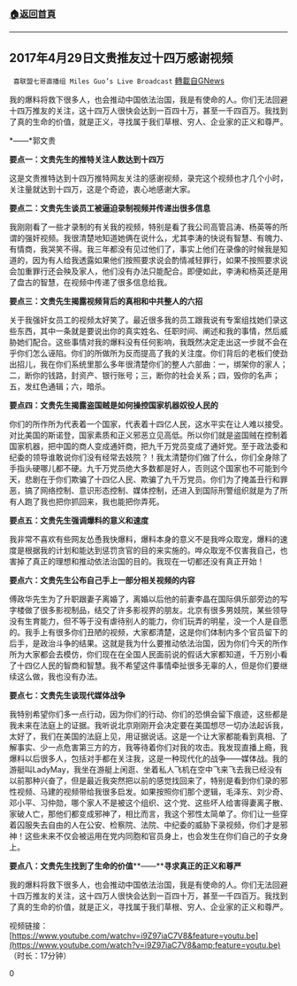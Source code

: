 ###  [:house:返回首頁](https://github.com/ourhimalayas/txt)
---

## 2017年4月29日文贵推友过十四万感谢视频
` 喜联盟七哥直播组 Miles Guo’s Live Broadcast` [轉載自GNews](https://gnews.org/zh-hans/1110593/)

我的爆料将救下很多人，也会推动中国依法治国，我是有使命的人。你们无法回避十四万推友的关注，这十四万人很快会达到一百四十万，甚至一千四百万。我找到了真的生命的价值，就是正义，寻找属于我们草根、穷人、企业家的正义和尊严。

*——*郭文贵

**要点一：文贵先生的推特关注人数达到十四万**

这是文贵推特达到十四万推特网友关注的感谢视频，录完这个视频也才几个小时，关注量就达到十四万，这是个奇迹，衷心地感谢大家。

**要点二：文贵先生谈员工被逼迫录制视频并传递出很多信息**

我刚刚看了一些才录制的有关我的视频，特别是看了我公司高管吕涛、杨英等的所谓的强奸视频。我很清楚地知道她俩在说什么，尤其李涛的快说有智慧、有魄力、有情商，我哭笑不得。我三年都没有见过他们了，事实上他们在录像的时候我是知道的，因为有人给我透露如果他们按照要求说会酌情减轻罪行，如果不按照要求说会加重罪行还会殃及家人，他们没有办法只能配合。即便如此，李涛和杨英还是用了盘古的智慧，在视频中传递了很多信息给我。

**要点三：文贵先生揭露视频背后的真相和中共整人的六招**

关于我强奸女员工的视频太好笑了。最近很多我的员工跟我说有专案组找她们录这些东西，其中一条就是要说出你的真实姓名、任职时间、阐述和我的事情，然后威胁她们配合。这些事情对我的爆料没有任何影响，我既然决定走出这一步就不会在乎你们怎么诬陷。你们的所做所为反而提高了我的关注度。你们背后的老板们使劲出招儿，我在你们系统里那么多年很清楚你们的整人六部曲：一，绑架你的家人；二，断你的钱路，封资产、银行账号；三，断你的社会关系；四，毁你的名声；五，发红色通辑；六，暗杀。

**要点四：文贵先生揭露盗国贼是如何操控国家机器奴役人民的**

你们的所作所为代表着一个国家，代表着十四亿人民，这水平实在让人难以接受。对比美国的斯诺登，国家素质和正义邪恶立见高低。所以你们就是盗国贼在控制着国家机器，把中国的商人变成通奸商，把九千万党员变成了通奸党。至于政法委和纪委的领导谁敢说你们没有经常去妓院？！我太清楚你们做了什么，你们全身除了手指头硬哪儿都不硬。九千万党员绝大多数都是好人，否则这个国家也不可能到今天，悲剧在于你们欺骗了十四亿人民、欺骗了九千万党员。你们为了掩盖丑行和罪恶，搞了网络控制、意识形态控制、媒体控制，还进入到国际刑警组织就是为了所有人跑了我也把你抓回来，我也能把你弄死。

**要点五：文贵先生强调爆料的意义和速度**

我非常不喜欢有些网友怂恿我快爆料，爆料本身的意义不是我哗众取宠，爆料的速度是根据我的计划和能达到惩罚贪官的目的来实施的。哗众取宠不仅害我自己，也害掉了真正的理想和推动依法治国的目的。我现在一切都还没有真正开始！

**要点六：文贵先生公布自己手上一部分相关视频的内容**

傅政华先生为了升职跟妻子离婚了，离婚以后他的前妻李晶在国际俱乐部旁边的写字楼做了很多影视制品，结交了许多影视界的朋友。北京有很多男妓院，某些领导没有生育能力，但不等于没有虐待别人的能力，你们玩弄的明星，没一个人是自愿的。我手上有很多你们丑陋的视频，大家都清楚，这是你们体制内多个官员留下的后手，是政治斗争的结果。这就是我为什么要推动依法治国，因为你们今天的所作所为大家都会去模仿，你们现在在全国人民面前说的假话大家都知道，千万别小看了十四亿人民的智商和智慧。我不希望这件事情牵扯很多无辜的人，但是你们要继续这么做，我也没有办法。

**要点七：文贵先生谈现代媒体战争**

我特别希望你们多一点行动，因为你们的行动、你们的恐惧会留下痕迹，这些都是我未来在法庭上的证据。我听说北京刚刚开会决定要在美国想尽一切办法起诉我，太好了，我们在美国的法庭上见，用证据说话。这是一个让大家都能看到真相、了解事实、少一点危害第三方的方，我等待着你们对我的攻击。我发现直播上瘾，我爆料以后很多人，包括对手都在关注我，这是一种现代化的战争——媒体战。我的游艇叫LadyMay，我坐在游艇上闲逛、坐着私人飞机在空中飞来飞去我已经没有以前那种兴奋了，但是最近我突然把以前的感觉找回来了，特别是看到你们录的邪性视频、马建的视频带给我很多启发。如果按照你们那个逻辑，毛泽东、刘少奇、邓小平、习仲勋，哪个家人不是被这个组织、这个党、这些坏人给害得妻离子散、家破人亡，那他们都变成邪神了，相比而言，我这个邪性太简单了。你们让一些穿着囚服失去自由的人在公安、检察院、法院、中纪委的威胁下录视频，你们才是邪神！这些未来不仅会被运用在党内同胞和官员身上，也会发生在你们自己的子女身上。

**要点八：文贵先生找到了生命的价值****——****寻求真正的正义和尊严**

我的爆料将救下很多人，也会推动中国依法治国，我是有使命的人。你们无法回避十四万推友的关注，这十四万人很快会达到一百四十万，甚至一千四百万。我找到了真的生命的价值，就是正义，寻找属于我们草根、穷人、企业家的正义和尊严。

视频链接：[https://www.youtube.com/watchv=i9Z97iaC7V8&feature=youtu.be](https://www.youtube.com/watch?v=i9Z97iaC7V8&amp;feature=youtu.be)
（时长：17分钟）

0
